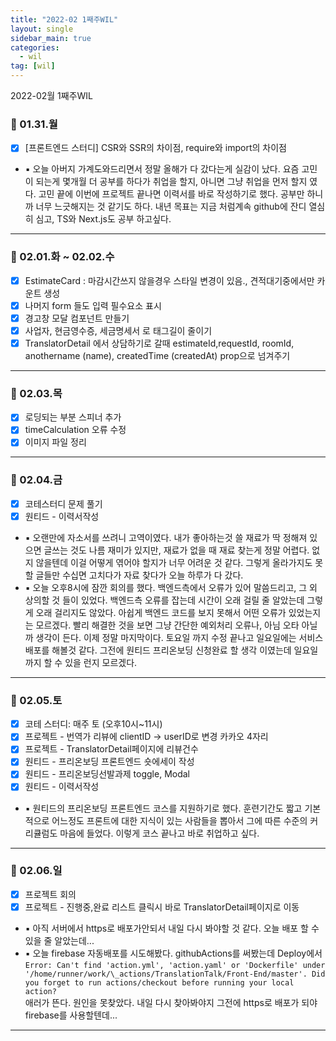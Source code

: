 ```yaml
---
title: "2022-02 1째주WIL"
layout: single
sidebar_main: true
categories:
  - wil
tag: [wil]
---
```


2022-02월 1째주WIL

### 📆 01.31.월

- [x] [프론트엔드 스터디] CSR와 SSR의 차이점, require와 import의 차이점
- ▪ 오늘 아버지 가계도와드리면서 정말 올해가 다 갔다는게 실감이 났다.
  요즘 고민이 되는게 몇개월 더 공부를 하다가 취업을 할지, 아니면 그냥 취업을 먼저 할지 였다. 고민 끝에 이번에 프로젝트 끝나면 이력서를 바로 작성하기로 했다.
  공부만 하니까 너무 느긋해지는 것 같기도 하다.
  내년 목표는 지금 처럼계속 github에 잔디 열심히 심고, TS와 Next.js도 공부 하고싶다.

---

### 📆 02.01.화 ~ 02.02.수

- [x] EstimateCard : 마감시간쓰지 않을경우 스타일 변경이 있음., 견적대기중에서만 카운트 생성
- [x] 나머지 form 들도 입력 필수요소 표시
- [x] 경고창 모달 컴포넌트 만들기
- [x] 사업자, 현금영수증, 세금명세서 로 태그길이 줄이기
- [x] TranslatorDetail 에서 상담하기로 갈때 estimateId,requestId, roomId, anothername (name), createdTime (createdAt) prop으로 넘겨주기

---

### 📆 02.03.목

- [x] 로딩되는 부분 스피너 추가
- [x] timeCalculation 오류 수정
- [x] 이미지 파일 정리

---

### 📆 02.04.금

- [x] 코테스터디 문제 풀기
- [x] 원티드 - 이력서작성
- ▪ 오랜만에 자소서를 쓰려니 고역이였다. 내가 좋아하는것 쓸 재료가 딱 정해져 있으면 글쓰는 것도 나름 재미가 있지만, 재료가 없을 때 재료 찾는게 정말 어렵다. 없지 않을텐데 이걸 어떻게 엮어야 할지가 너무 어려운 것 같다. 그렇게 올라가지도 못할 글들만 수십면 고치다가 자료 찾다가 오늘 하루가 다 갔다.
- ▪ 오늘 오후8시에 잠깐 회의를 했다. 백엔드측에서 오류가 있어 말씀드리고, 그 외 상의할 것 들이 있었다. 백엔드측 오류를 잡는데 시간이 오래 걸릴 줄 알았는데 그렇게 오래 걸리지도 않았다. 아쉽게 백엔드 코드를 보지 못해서 어떤 오류가 있었는지는 모르겠다. 빨리 해결한 것을 보면 그냥 간단한 예외처리 오류나, 아님 오타 아닐까 생각이 든다. 이제 정말 마지막이다. 토요일 까지 수정 끝나고 일요일에는 서비스배포를 해볼것 같다. 그전에 원티드 프리온보딩 신청완료 할 생각 이였는데 일요일 까지 할 수 있을 런지 모르겠다.

---

### 📆 02.05.토

- [x] 코테 스터디: 매주 토 (오후10시~11시)
- [x] 프로젝트 - 번역가 리뷰에 clientID -> userID로 변경 카카오 4자리
- [x] 프로젝트 - TranslatorDetail페이지에 리뷰건수
- [x] 원티드 - 프리온보딩 프론트엔드 숏에세이 작성
- [x] 원티드 - 프리온보딩선발과제 toggle, Modal
- [x] 원티드 - 이력서작성
- ▪ 원티드의 프리온보딩 프론트엔드 코스를 지원하기로 했다. 훈련기간도 짧고 기본적으로 어느정도 프론트에 대한 지식이 있는 사람들을 뽑아서 그에 따른 수준의 커리큘럼도 마음에 들었다. 이렇게 코스 끝나고 바로 취업하고 싶다.

---

### 📆 02.06.일

- [x] 프로젝트 회의
- [x] 프로젝트 - 진행중,완료 리스트 클릭시 바로 TranslatorDetail페이지로 이동
- ▪ 아직 서버에서 https로 배포가안되서 내일 다시 봐야할 것 같다. 오늘 배포 할 수 있을 줄 알았는데...
- ▪ 오늘 firebase 자동배포를 시도해봤다. githubActions를 써봤는데 Deploy에서<br />
  `Error: Can't find 'action.yml', 'action.yaml' or 'Dockerfile' under '/home/runner/work/\_actions/TranslationTalk/Front-End/master'. Did you forget to run actions/checkout before running your local action?` <br />
  애러가 뜬다. 원인을 못찾았다. 내일 다시 찾아봐야지 그전에 https로 배포가 되야 firebase를 사용할텐데...

---

<br /><br /><br /><br />

<br /><br /><br /><br />
